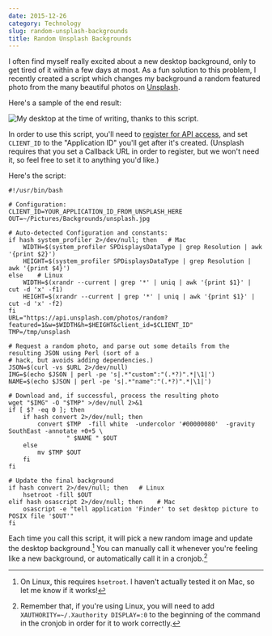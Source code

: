 ```yaml
---
date: 2015-12-26
category: Technology
slug: random-unsplash-backgrounds
title: Random Unsplash Backgrounds
---
```


I often find myself really excited about a new desktop background, only to get tired of it within a
few days at most. As a fun solution to this problem, I recently created a script which changes my
background a random featured photo from the many beautiful photos on
[Unsplash](https://unsplash.com).


Here's a sample of the end result:

![My desktop at the time of writing, thanks to this script.](/public/unsplash-demo-2.png)

In order to use this script, you'll need to
[register for API access](https://unsplash.com/oauth/applications/new), and set `CLIENT_ID` to the
"Application ID" you'll get after it's created. (Unsplash requires that you set a Callback URL in
order to register, but we won't need it, so feel free to set it to anything you'd like.)

Here's the script:

    #!/usr/bin/bash

    # Configuration:
    CLIENT_ID=YOUR_APPLICATION_ID_FROM_UNSPLASH_HERE
    OUT=~/Pictures/Backgrounds/unsplash.jpg

    # Auto-detected Configuration and constants:
    if hash system_profiler 2>/dev/null; then   # Mac
        WIDTH=$(system_profiler SPDisplaysDataType | grep Resolution | awk '{print $2}')
        HEIGHT=$(system_profiler SPDisplaysDataType | grep Resolution | awk '{print $4}')
    else    # Linux
        WIDTH=$(xrandr --current | grep '*' | uniq | awk '{print $1}' | cut -d 'x' -f1)
        HEIGHT=$(xrandr --current | grep '*' | uniq | awk '{print $1}' | cut -d 'x' -f2)
    fi
    URL="https://api.unsplash.com/photos/random?featured=1&w=$WIDTH&h=$HEIGHT&client_id=$CLIENT_ID"
    TMP=/tmp/unsplash

    # Request a random photo, and parse out some details from the resulting JSON using Perl (sort of a
    # hack, but avoids adding dependencies.)
    JSON=$(curl -vs $URL 2>/dev/null)
    IMG=$(echo $JSON | perl -pe 's|.*"custom":"(.*?)".*|\1|')
    NAME=$(echo $JSON | perl -pe 's|.*"name":"(.*?)".*|\1|')

    # Download and, if successful, process the resulting photo
    wget "$IMG" -O "$TMP" >/dev/null 2>&1
    if [ $? -eq 0 ]; then
        if hash convert 2>/dev/null; then
            convert $TMP  -fill white  -undercolor '#00000080'  -gravity SouthEast -annotate +0+5 \
                    " $NAME " $OUT
        else
            mv $TMP $OUT
        fi
    fi

    # Update the final background
    if hash convert 2>/dev/null; then   # Linux
        hsetroot -fill $OUT
    elif hash osascript 2>/dev/null; then    # Mac
        osascript -e "tell application 'Finder' to set desktop picture to POSIX file '$OUT'"
    fi

Each time you call this script, it will pick a new random image and update the desktop
background.[^1] You can manually call it whenever you're feeling like a new background, or
automatically call it in a cronjob.[^2]

[^1]: On Linux, this requires `hsetroot`. I haven't actually tested it on Mac, so let me know if it works!
[^2]: Remember that, if you're using Linux, you will need to add `XAUTHORITY=~/.Xauthority DISPLAY=:0` to the beginning of the command in the cronjob in order for it to work correctly.
